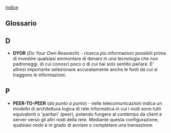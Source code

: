 [indice](README.md)
## Glossario
## D
* <a name="dyor"></a>__DYOR__ (_Do Your Own Research_) - ricerca più informazioni possibili prima di investire qualsiasi ammontare di denaro in una tecnologia che non padroneggi, di cui conosci poco o di cui hai solo sentito parlare. E' altresì importante selezionare accuratamente anche le fonti da cui si traggono le informazioni.

## P
* <a name="p2p"></a>__PEER-TO-PEER__ (_da punto a punto_) -  nelle telecomunicazioni indica un modello di architettura logica di rete informatica in cui i nodi sono tutti equivalenti o 'paritari' (peer), potendo fungere al contempo da client e server verso gli altri nodi della rete. Mediante questa configurazione, qualsiasi nodo è in grado di avviare o completare una transazione.
